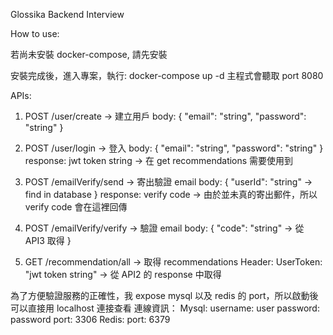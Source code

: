 Glossika Backend Interview

How to use:

若尚未安裝 docker-compose, 請先安裝

安裝完成後，進入專案，執行: docker-compose up -d
主程式會聽取 port 8080

APIs:
1. POST /user/create -> 建立用戶
body: 
{
    "email": "string",
    "password": "string"
}

2. POST /user/login -> 登入
body:
{
    "email": "string",
    "password": "string"
}
response: jwt token string -> 在 get recommendations 需要使用到

3. POST /emailVerify/send -> 寄出驗證 email
body: 
{
    "userId": "string" -> find in database
}
response: verify code -> 由於並未真的寄出郵件，所以 verify code 會在這裡回傳

4. POST /emailVerify/verify -> 驗證 email
body:
{
    "code": "string" -> 從 API3 取得
}

5. GET /recommendation/all -> 取得 recommendations
Header: UserToken: "jwt token string" -> 從 API2 的 response 中取得


為了方便驗證服務的正確性，我 expose mysql 以及 redis 的 port，所以啟動後可以直接用 localhost 連接查看
連線資訊：
Mysql:
    username: user
    password: password
    port: 3306
Redis:
    port: 6379